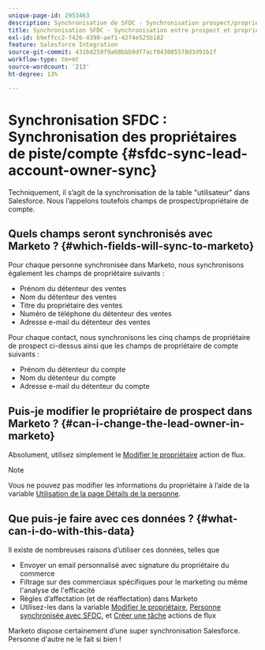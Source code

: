 ```yaml
---
unique-page-id: 2953463
description: Synchronisation de SFDC - Synchronisation prospect/propriétaire de compte - Documents Marketo - Documentation du produit
title: Synchronisation SFDC - Synchronisation entre prospect et propriétaire de compte
exl-id: b9effcc2-f426-4390-aef1-42f4e525b182
feature: Salesforce Integration
source-git-commit: 431bd258f9a68bbb9df7acf043085578d3d91b1f
workflow-type: tm+mt
source-wordcount: '213'
ht-degree: 13%

---
```


# Synchronisation SFDC : Synchronisation des propriétaires de piste/compte {#sfdc-sync-lead-account-owner-sync}

Techniquement, il s’agit de la synchronisation de la table &quot;utilisateur&quot; dans Salesforce. Nous l’appelons toutefois champs de prospect/propriétaire de compte.

## Quels champs seront synchronisés avec Marketo ? {#which-fields-will-sync-to-marketo}

Pour chaque personne synchronisée dans Marketo, nous synchronisons également les champs de propriétaire suivants :

* Prénom du détenteur des ventes
* Nom du détenteur des ventes
* Titre du propriétaire des ventes
* Numéro de téléphone du détenteur des ventes
* Adresse e-mail du détenteur des ventes

Pour chaque contact, nous synchronisons les cinq champs de propriétaire de prospect ci-dessus ainsi que les champs de propriétaire de compte suivants :

* Prénom du détenteur du compte
* Nom du détenteur du compte
* Adresse e-mail du détenteur du compte

## Puis-je modifier le propriétaire de prospect dans Marketo ? {#can-i-change-the-lead-owner-in-marketo}

Absolument, utilisez simplement le [Modifier le propriétaire](/help/marketo/product-docs/core-marketo-concepts/smart-campaigns/salesforce-flow-actions/change-owner.md) action de flux.

>[!NOTE]
>
>Vous ne pouvez pas modifier les informations du propriétaire à l’aide de la variable [Utilisation de la page Détails de la personne](/help/marketo/product-docs/core-marketo-concepts/smart-lists-and-static-lists/managing-people-in-smart-lists/using-the-person-detail-page.md).

## Que puis-je faire avec ces données ? {#what-can-i-do-with-this-data}

Il existe de nombreuses raisons d’utiliser ces données, telles que

* Envoyer un email personnalisé avec signature du propriétaire du commerce
* Filtrage sur des commerciaux spécifiques pour le marketing ou même l&#39;analyse de l&#39;efficacité
* Règles d’affectation (et de réaffectation) dans Marketo
* Utilisez-les dans la variable [Modifier le propriétaire](/help/marketo/product-docs/core-marketo-concepts/smart-campaigns/salesforce-flow-actions/change-owner.md), [Personne synchronisée avec SFDC](/help/marketo/product-docs/core-marketo-concepts/smart-campaigns/salesforce-flow-actions/sync-person-to-sfdc.md), et [Créer une tâche](/help/marketo/product-docs/core-marketo-concepts/smart-campaigns/salesforce-flow-actions/create-task.md) actions de flux

Marketo dispose certainement d’une super synchronisation Salesforce. Personne d&#39;autre ne le fait si bien !
